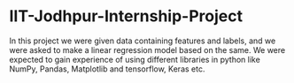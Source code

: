 # IIT-Jodhpur-Internship-Project
In this project we were given data containing features and labels, and we were asked to make a linear regression model based on the same. We were expected to gain experience of using different libraries in python like NumPy, Pandas, Matplotlib and tensorflow, Keras etc. 
